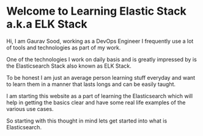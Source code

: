 # Welcome to Learning Elastic Stack a.k.a ELK Stack

Hi, I am Gaurav Sood, working as a DevOps Engineer I frequently use a lot of tools and technologies as part of my work.

One of the technologies I work on daily basis and is greatly impressed by is the Elasticsearch Stack also known as ELK Stack.

To be honest I am just an average person learning stuff everyday and want to learn them in a manner that lasts longs and can be easily taught.

I am starting this website as a part of learning the Elasticsearch which will help in getting the basics clear and have some real life examples of the various use cases.

So starting with this thought in mind lets get started into what is Elasticsearch.